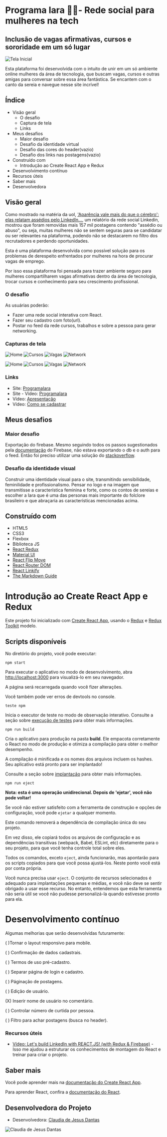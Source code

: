 # Programa Iara 🧜‍♀️- Rede social para mulheres na tech
## Inclusão de vagas afirmativas, cursos e sororidade em um só lugar

![Tela Inicial](https://media4.giphy.com/media/WcIgQ1TM5p7oennz0H/giphy.gif?cid=790b761180a7d2c90207f07bc869b158d0405c8fc1982151&rid=giphy.gif&ct=g)

Esta plataforma foi desenvolvida com o intuito de unir em um só ambiente online mulheres da área de tecnologia, que buscam vagas, cursos e outras amigas para conversar sobre essa área fantástica. Se encantem com o canto da sereia e navegue nesse site incrível! 

## Índice

- Visão geral
   - O desafio
   - Captura de tela
   - Links
- Meus desafios
   - Maior desafio
   - Desafio da identidade virtual
   - Desafio das cores do header(vazio)
   - Desafio dos links nas postagens(vazio)
- Construído com 
   - Introdução ao Create React App e Redux
- Desenvolvimento contínuo
- Recursos úteis 
- Saber mais
- Desenvolvedora





## Visão geral

Como mostrado na matéria da uol, ['Aparência vale mais do que o cérebro':  elas relatam assédios pelo LinkedIn...](https://www.uol.com.br/universa/noticias/redacao/2021/08/20/a-rede-e-profissional-nao-de-flerte-elas-relatam-assedios-pelo-linkedin.htm?cmpid=copiaecola), um relatório da rede social Linkedin, mostrou que foram removidas mais 157 mil postagens contendo "assédio ou abuso", ou seja, muitas mulheres não se sentem seguras para se candidatar ou ser relevantes na plataforma, podendo não se destacarem no filtro dos recrutadores e perdendo oportunidades.

Esta é uma plataforma desenvolvida como possível solução para os problemas de derespeito enfrentados por mulheres na hora de procurar vagas de emprego.

Por isso essa plataforma foi pensada para trazer ambiente seguro para mulheres compartilharem vagas afirmativas dentro da área de tecnologia, trocar cursos e conhecimento para seu crescimento profissional.

### O desafio
As usuárias poderão:

- Fazer uma rede social interativa com React.
- Fazer seu cadastro com foto(url).
- Postar no feed da rede cursos, trabalhos e sobre a pessoa para gerar networking.


### Capturas de tela 

![Home](https://i.pinimg.com/originals/db/46/00/db46000a3d91760dcaff74dc3a961833.jpg)
![Cursos](https://i.pinimg.com/originals/f1/92/06/f19206f4d88a76faef8e75dba604a16e.jpg)
![Vagas](https://i.pinimg.com/originals/25/6d/b0/256db02823d347f2eb3d3731e4ad3c37.jpg)
![Network](https://i.pinimg.com/originals/53/49/0b/53490b579ba046e6588d92027e2f2bd9.jpg)


![Home](https://i.pinimg.com/originals/44/50/42/4450420c470ff46444330d73c8928998.jpg)
![Cursos](https://i.pinimg.com/originals/f4/08/10/f408104d910f1ecf67d1fd2d75126070.jpg)
![Vagas](https://i.pinimg.com/originals/d1/0a/42/d10a426cc51c39515330bb59d39003ef.jpg)
![Network](https://i.pinimg.com/originals/66/b6/64/66b664f52746ed4066af73084bce45bd.jpg)

### Links

- Site: [ProgramaIara](https://programaiara.vercel.app/)
- Site - Vídeo: [ProgramaIara](https://youtu.be/1YK723fXFKA)
- Vídeo: [Apresentação](https://youtu.be/AdVmRbU4_-o)
- Vídeo: [Como se cadastrar](https://youtu.be/6mpOp95qApc)

## Meus desafios

### Maior desafio
Exportação do firebase. Mesmo seguindo todos os passos sugestionados pela [documentação](https://firebase.google.com/docs/web/setup) do Firebase, não estava exportando o db e o auth para o feed. 
Então foi preciso utilizar uma solução do [stackoverflow](https://stackoverflow.com/questions/69044315/module-not-found-cant-resolve-firebase-in).

### Desafio da identidade visual
Construir uma identidade visual para o site, transmitindo sensibilidade, feminilidade e profissionalismo. Pensar no logo e na imagem que transmitisse a característica feminina e forte, como os contos de sereias e escolher a Iara que é uma das personas mais importante do folclore brasileiro e que abraçaria as características mencionadas acima.

<!-- #### Desafio das cores do header

#### Desafio dos links nas postagens


```html
<h1>Algum código HTML do qual me orgulho</h1>
```
```css
.proud-of-this-css {
   cor: mamão chicote;
}
```
```js
const proudOfThisFunc = () => {
   console.log('🎉')
}
``` -->




## Construído com

- HTML5 
- CSS3
- Flexbox 
- Biblioteca JS
- [React Redux](https://react-redux.js.org/) 
- [Material UI](https://mui.com/core/)
- [React Flip Move](https://www.npmjs.com/package/react-flip-move)
- [React Router DOM](https://www.npmjs.com/package/react-router-dom)
- [React Linkify](https://www.npmjs.com/package/react-linkify)
- [The Markdown Guide](https://www.markdownguide.org/)

# Introdução ao Create React App e Redux

Este projeto foi inicializado com [Create React App](https://github.com/facebook/create-react-app), usando o [Redux](https://redux.js.org/) e [Redux Toolkit](https://redux-toolkit.js.org/) modelo.

## Scripts disponíveis

No diretório do projeto, você pode executar:

```
npm start
```

Para executar o aplicativo no modo de desenvolvimento, abra [http://localhost:3000](http://localhost:3000) para visualizá-lo em seu navegador.

A página será recarregada quando você fizer alterações.

Você também pode ver erros de devtools no console.

```
teste npm
```

Inicia o executor de teste no modo de observação interativo.
Consulte a seção sobre [execução de testes](https://facebook.github.io/create-react-app/docs/running-tests) para obter mais informações.


```
npm run build
```

Cria o aplicativo para produção na pasta **build**.
Ele empacota corretamente o React no modo de produção e otimiza a compilação para obter o melhor desempenho.

A compilação é minificada e os nomes dos arquivos incluem os hashes.\
Seu aplicativo está pronto para ser implantado!

Consulte a seção sobre [implantação](https://facebook.github.io/create-react-app/docs/deployment) para obter mais informações.

```
npm run eject
```


**Nota: esta é uma operação unidirecional. Depois de 'ejetar', você não pode voltar!**

Se você não estiver satisfeito com a ferramenta de construção e opções de configuração, você pode `ejetar` a qualquer momento. 

Este comando removerá a dependência de compilação única do seu projeto.

Em vez disso, ele copiará todos os arquivos de configuração e as dependências transitivas (webpack, Babel, ESLint, etc) diretamente para o seu projeto, para que você tenha controle total sobre eles. 

Todos os comandos, exceto `eject`, ainda funcionarão, mas apontarão para os scripts copiados para que você possa ajustá-los. Neste ponto você está por conta própria.

Você nunca precisa usar `eject`. O conjunto de recursos selecionados é adequado para implantações pequenas e médias, e você não deve se sentir obrigado a usar esse recurso. No entanto, entendemos que esta ferramenta não seria útil se você não pudesse personalizá-la quando estivesse pronto para ela.

# Desenvolvimento contínuo
Algumas melhorias que serão desenvolvidas futuramente:


( )Tornar o layout responsivo para mobile.

( ) Confirmação de dados cadastrais.
   
( ) Termos de uso pré-cadastro.

( ) Separar página de login e cadastro.

( ) Páginação de postagens.

( ) Edição de usuário.

(X) Inserir nome de usuário no comentário.

( ) Controlar número de curtida por pessoa.

( ) Filtro para achar postagens (busca no header).

### Recursos úteis

- [Vídeo: Let's build LinkedIn with REACT.JS! (with Redux & Firebase)](https://youtu.be/QaYts9sPmcY) - Isso me ajudou a estruturar os conhecimentos de montagem do React e treinar para criar o projeto.

## Saber mais

Você pode aprender mais na [documentação do Create React App](https://facebook.github.io/create-react-app/docs/getting-started).

Para aprender React, confira a [documentação do React](https://reactjs.org/).

## Desenvolvedora do Projeto
- Desenvolvedora: [Claudia de Jesus Dantas](https://www.instagram.com/claudiadejesusdantastudy/)

![Claudia de Jesus Dantas](https://media3.giphy.com/media/G7Iu1mOoI0LdJdYt3l/giphy.gif?cid=790b761139f294517b224a5306947b09f3004b992c4e484e&rid=giphy.gif&ct=g)
